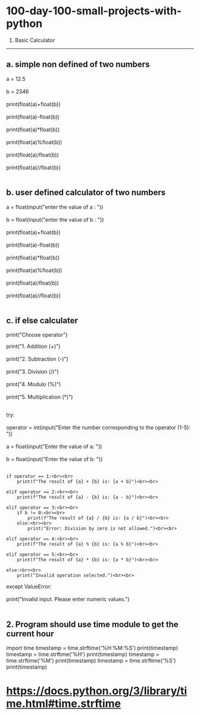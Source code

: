 # 100-day-100-small-projects-with-python

1. Basic Calculator
---------------------   
   
a. simple non defined of two numbers
--------------------------------------
a = 12.5<br><br>
b = 2346<br><br>
print(float(a)+float(b))<br><br>
print(float(a)-float(b))<br><br>
print(float(a)*float(b))<br><br>
print(float(a)%float(b))<br><br>
print(float(a)/float(b))<br><br>
print(float(a)//float(b))<br><br>

b. user defined calculator of two numbers
-------------------------------------------
a = float(input("enter the value of a : "))<br><br>
b = float(input("enter the value of b : "))<br><br>
print(float(a)+float(b))<br><br>
print(float(a)-float(b))<br><br>
print(float(a)*float(b))<br><br>
print(float(a)%float(b))<br><br>
print(float(a)/float(b))<br><br>
print(float(a)//float(b))<br><br>

c. if else calculater
-----------------------
print("Choose operator")

print("1. Addition (+)")<br><br>
print("2. Subtraction (-)")<br><br>
print("3. Division (/)")<br><br>
print("4. Modulo (%)")<br><br>
print("5. Multiplication (*)")<br><br>

try:<br><br>
    operator = int(input("Enter the number corresponding to the operator (1-5): "))<br><br>
    a = float(input("Enter the value of a: "))<br><br>
    b = float(input("Enter the value of b: "))<br><br>

    if operator == 1:<br><br>
        print(f"The result of {a} + {b} is: {a + b}")<br><br>
    
    elif operator == 2:<br><br>
        print(f"The result of {a} - {b} is: {a - b}")<br><br>
    
    elif operator == 3:<br><br>
        if b != 0:<br><br>
            print(f"The result of {a} / {b} is: {a / b}")<br><br>
        else:<br><br>
            print("Error: Division by zero is not allowed.")<br><br>
    
    elif operator == 4:<br><br>
        print(f"The result of {a} % {b} is: {a % b}")<br><br>
    
    elif operator == 5:<br><br>
        print(f"The result of {a} * {b} is: {a * b}")<br><br>
    
    else:<br><br>
        print("Invalid operation selected.")<br><br>

except ValueError:<br><br>
    print("Invalid input. Please enter numeric values.")<br><br>

**2. Program should use time module to get the current hour**
--------------------------------------------------------------
import time
timestamp = time.strftime('%H:%M:%S')
print(timestamp)
timestamp = time.strftime('%H')
print(timestamp)
timestamp = time.strftime('%M')
print(timestamp)
timestamp = time.strftime('%S')
print(timestamp)
# https://docs.python.org/3/library/time.html#time.strftime
